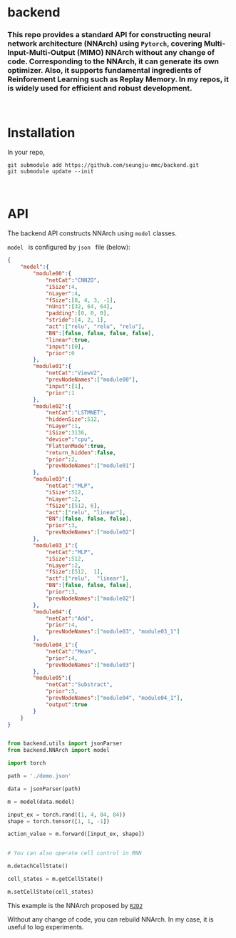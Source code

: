 # backend

### This repo provides a standard API for constructing neural network architecture (NNArch) using `Pytorch`, covering Multi-Input-Multi-Output (MIMO) NNArch without any change of code. Corresponding to the NNArch, it can generate its own optimizer. Also, it supports fundamental ingredients of Reinforement Learning such as Replay Memory. In my repos, it is widely used for efficient and robust development.

&nbsp;

# Installation
In your repo, 
    
    git submodule add https://github.com/seungju-mmc/backend.git
    git submodule update --init

&nbsp;

# API

The backend API constructs NNArch using  ` model ` classes.

`model ` is configured by  `json ` file (below):

```json
{
    "model":{
        "module00":{
            "netCat":"CNN2D",
            "iSize":4,
            "nLayer":4,
            "fSize":[8, 4, 3, -1],
            "nUnit":[32, 64, 64],
            "padding":[0, 0, 0],
            "stride":[4, 2, 1],
            "act":["relu", "relu", "relu"],
            "BN":[false, false, false, false],
            "linear":true,
            "input":[0],
            "prior":0
        },
        "module01":{
            "netCat":"ViewV2",
            "prevNodeNames":["module00"],
            "input":[1],
            "prior":1
        },
        "module02":{
            "netCat":"LSTMNET",
            "hiddenSize":512,
            "nLayer":1,
            "iSize":3136,
            "device":"cpu",
            "FlattenMode":true,
            "return_hidden":false,
            "prior":2,
            "prevNodeNames":["module01"]
        },
        "module03":{
            "netCat":"MLP",
            "iSize":512,
            "nLayer":2,
            "fSize":[512, 6],
            "act":["relu", "linear"],
            "BN":[false, false, false],
            "prior":3,
            "prevNodeNames":["module02"]
        },
        "module03_1":{
            "netCat":"MLP",
            "iSize":512,
            "nLayer":2,
            "fSize":[512,  1],
            "act":["relu",  "linear"],
            "BN":[false, false, false],
            "prior":3,
            "prevNodeNames":["module02"]
        },
        "module04":{
            "netCat":"Add",
            "prior":4,
            "prevNodeNames":["module03", "module03_1"]
        },
        "module04_1":{
            "netCat":"Mean",
            "prior":4,
            "prevNodeNames":["module03"]
        },
        "module05":{
            "netCat":"Substract",
            "prior":5,
            "prevNodeNames":["module04", "module04_1"],
            "output":true
        }
    }
}
```

```python

from backend.utils import jsonParser
from backend.NNArch import model

import torch

path = './demo.json'

data = jsonParser(path)

m = model(data.model)

input_ex = torch.rand((1, 4, 84, 84))
shape = torch.tensor([1, 1, -1])

action_value = m.forward([input_ex, shape])


# You can also operate cell control in RNN

m.detachCellState()

cell_states = m.getCellState()

m.setCellState(cell_states)
```

This example is the NNArch proposed by [`R2D2`](https://openreview.net/forum?id=r1lyTjAqYX&utm_campaign=RL%20Weekly&utm_medium=email&utm_source=Revue%20newsletter)


Without any change of code, you can rebuild NNArch. In my case, it is useful to log experiments.